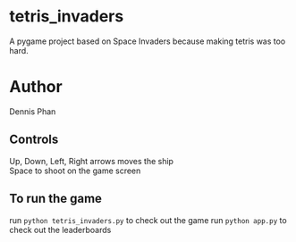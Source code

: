 # tetris_invaders
A pygame project based on Space Invaders because making tetris was too hard.

# Author
Dennis Phan

## Controls

Up, Down, Left, Right arrows moves the ship  
Space to shoot on the game screen

## To run the game
run `python tetris_invaders.py` to check out the game
run `python app.py` to check out the leaderboards


